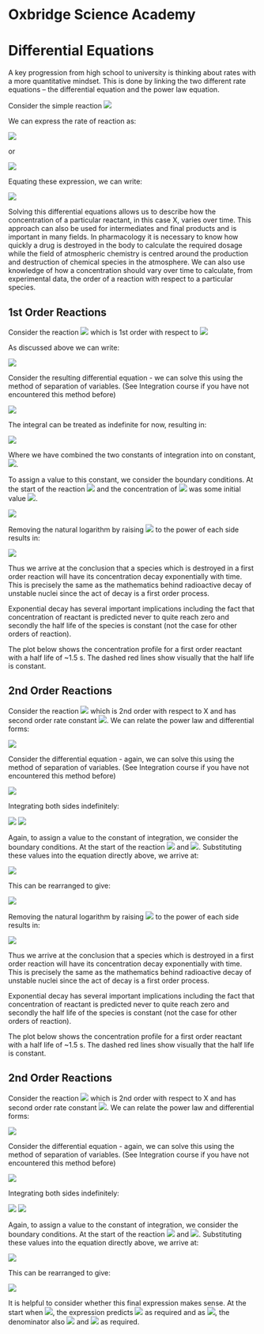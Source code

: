 # Oxbridge Science Academy

# Differential Equations

 A key progression from high school to university is thinking about rates with a more quantitative mindset. This is done by linking the two different rate equations – the differential equation and the power law equation.

Consider the simple reaction <img src="https://render.githubusercontent.com/render/math?math=\displaystyle X \rightarrow Y">

We can express the rate of reaction as:

<img src="https://render.githubusercontent.com/render/math?math=\displaystyle rate=k[X]">

or

<img src="https://render.githubusercontent.com/render/math?math=\displaystyle rate=-\frac{d[X]}{dt}">

Equating these expression, we can write:

<img src="https://render.githubusercontent.com/render/math?math=\displaystyle \frac{d[X]}{dt} = -k[X]">

Solving this differential equations allows us to describe how the concentration of a particular reactant, in this case X, varies over time. This approach can also be used for intermediates and final products and is important in many fields.
In pharmacology it is necessary to know how quickly a drug is destroyed in the body to calculate the required dosage while the field of atmospheric chemistry is centred around the production and destruction of chemical species in the atmosphere.
We can also use knowledge of how a concentration should vary over time to calculate, from experimental data, the order of a reaction with respect to a particular species.

## 1st Order Reactions

Consider the reaction <img src="https://render.githubusercontent.com/render/math?math=\displaystyle X \rightarrow Y">  which is 1st order with respect to <img src="https://render.githubusercontent.com/render/math?math=\displaystyle X">

As discussed above we can write:

<img src="https://render.githubusercontent.com/render/math?math=\displaystyle \frac{d[X]}{dt} = -k[X]">

Consider the resulting differential equation - we can solve this using the method of separation of variables. (See Integration course if you have not encountered this method before)

<img src="https://render.githubusercontent.com/render/math?math=\displaystyle \int \frac{1}{[X]} d[X]  = -k \int dt">

The integral can be treated as indefinite for now, resulting in:

<img src="https://render.githubusercontent.com/render/math?math=\displaystyle \ln [X]  = -kt %2B\ c">

Where we have combined the two constants of integration into on constant,<img src="https://render.githubusercontent.com/render/math?math=\displaystyle c">.

To assign a value to this constant, we consider the boundary conditions. At the start of the reaction <img src="https://render.githubusercontent.com/render/math?math=\displaystyle t=0"> and the concentration of <img src="https://render.githubusercontent.com/render/math?math=\displaystyle [X]">
 was some initial value <img src="https://render.githubusercontent.com/render/math?math=\displaystyle [X]_0">.

<img src="https://render.githubusercontent.com/render/math?math=\displaystyle \ln [X]  = -kt %2B\ \ln [X]_0">

Removing the natural logarithm by raising <img src="https://render.githubusercontent.com/render/math?math=\displaystyle e">
to the power of each side results in:

<img src="https://render.githubusercontent.com/render/math?math=\displaystyle [X] = [X]_0 e^{-kt}">

Thus we arrive at the conclusion that a species which is destroyed in a first order reaction will have its concentration decay exponentially with time. This is precisely the same as the mathematics behind radioactive decay of unstable nuclei since the act of decay is a first order process.

Exponential decay has several important implications including the fact that concentration of reactant is predicted never to quite reach zero and secondly the half life of the species is constant (not the case for other orders of reaction).

The plot below shows the concentration profile for a first order reactant with a half life of ~1.5 s. The dashed red lines show visually that the half life is constant.


## 2nd Order Reactions

Consider the reaction <img src="https://render.githubusercontent.com/render/math?math=\displaystyle X %2B\ X \rightarrow Y">
which is 2nd order with respect to X and has second order rate constant  <img src="https://render.githubusercontent.com/render/math?math=\displaystyle k_{2nd}">. We can relate the power law and differential forms:

<img src="https://render.githubusercontent.com/render/math?math=\displaystyle rate = -\frac{d[X]}{dt} = k_{2nd}[X]^2">

Consider the differential equation - again, we can solve this using the method of separation of variables. (See Integration course if you have not encountered this method before)

<img src="https://render.githubusercontent.com/render/math?math=\displaystyle \frac{1}{[X]^2}d[X] = -2 k_{2nd}dt">

Integrating both sides indefinitely:

<img src="https://render.githubusercontent.com/render/math?math=\displaystyle \int \frac{1}{[X]^2}d[X] = -2 k_{2nd} \int dt">

<img src="https://render.githubusercontent.com/render/math?math=\displaystyle -\frac{1}{[X]} = -2 k_{2nd}t %2B\ c ">

Again, to assign a value to the constant of integration, we consider the boundary conditions. At the start of the reaction <img src="https://render.githubusercontent.com/render/math?math=\displaystyle t=0"> and <img src="https://render.githubusercontent.com/render/math?math=\displaystyle [X] = [X]_0">.
Substituting these values into the equation directly above, we arrive at:

<img src="https://render.githubusercontent.com/render/math?math=\displaystyle -\frac{1}{[X]} = -2 k_{2nd}t - \frac{1}{[X]_0}">

This can be rearranged to give:

<img src="https://render.githubusercontent.com/render/math?math=\displaystyle \ln [X]  = -kt %2B\ \ln [X]_0">

Removing the natural logarithm by raising <img src="https://render.githubusercontent.com/render/math?math=\displaystyle e">
to the power of each side results in:

<img src="https://render.githubusercontent.com/render/math?math=\displaystyle [X] = [X]_0 e^{-kt}">

Thus we arrive at the conclusion that a species which is destroyed in a first order reaction will have its concentration decay exponentially with time. This is precisely the same as the mathematics behind radioactive decay of unstable nuclei since the act of decay is a first order process.

Exponential decay has several important implications including the fact that concentration of reactant is predicted never to quite reach zero and secondly the half life of the species is constant (not the case for other orders of reaction).

The plot below shows the concentration profile for a first order reactant with a half life of ~1.5 s. The dashed red lines show visually that the half life is constant.


## 2nd Order Reactions

Consider the reaction <img src="https://render.githubusercontent.com/render/math?math=\displaystyle X %2B\ X \rightarrow Y">
which is 2nd order with respect to X and has second order rate constant  <img src="https://render.githubusercontent.com/render/math?math=\displaystyle k_{2nd}">. We can relate the power law and differential forms:

<img src="https://render.githubusercontent.com/render/math?math=\displaystyle rate = -\frac{d[X]}{dt} = k_{2nd}[X]^2">

Consider the differential equation - again, we can solve this using the method of separation of variables. (See Integration course if you have not encountered this method before)

<img src="https://render.githubusercontent.com/render/math?math=\displaystyle \frac{1}{[X]^2}d[X] = -2 k_{2nd}dt">

Integrating both sides indefinitely:

<img src="https://render.githubusercontent.com/render/math?math=\displaystyle \int \frac{1}{[X]^2}d[X] = -2 k_{2nd} \int dt">

<img src="https://render.githubusercontent.com/render/math?math=\displaystyle -\frac{1}{[X]} = -2 k_{2nd}t %2B\ c ">

Again, to assign a value to the constant of integration, we consider the boundary conditions. At the start of the reaction <img src="https://render.githubusercontent.com/render/math?math=\displaystyle t=0"> and <img src="https://render.githubusercontent.com/render/math?math=\displaystyle [X] = [X]_0">.
Substituting these values into the equation directly above, we arrive at:

<img src="https://render.githubusercontent.com/render/math?math=\displaystyle -\frac{1}{[X]} = -2 k_{2nd}t - \frac{1}{[X]_0}">

This can be rearranged to give:

<img src="https://render.githubusercontent.com/render/math?math=\displaystyle [X] = \frac{[X]_0}{kt[X]_0 %2B\ 1}">

It is helpful to consider whether this final expression makes sense. At the start when <img src="https://render.githubusercontent.com/render/math?math=\displaystyle t=0">, the expression predicts <img src="https://render.githubusercontent.com/render/math?math=\displaystyle [X] = [X]_0"> as required and as <img src="https://render.githubusercontent.com/render/math?math=\displaystyle t \rightarrow \infinity">, the denominator also <img src="https://render.githubusercontent.com/render/math?math=\displaystyle \rightarrow \infinity"> and <img src="https://render.githubusercontent.com/render/math?math=\displaystyle [X]_0 \rightarrow 0"> as required.



